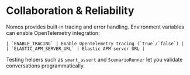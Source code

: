 # Collaboration & Reliability

Nomos provides built‑in tracing and error handling. Environment variables can enable OpenTelemetry integration:

```
| `ENABLE_TRACING` | Enable OpenTelemetry tracing (`true`/`false`) |
| `ELASTIC_APM_SERVER_URL` | Elastic APM server URL |
```

Testing helpers such as `smart_assert` and `ScenarioRunner` let you validate conversations programmatically.
